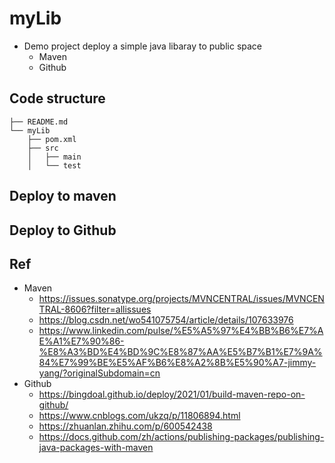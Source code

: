 # myLib

- Demo project deploy a simple java libaray to public space
	- Maven
	- Github

## Code structure

```
├── README.md
└── myLib
    ├── pom.xml
    ├── src
    │   ├── main
    │   └── test
```

## Deploy to maven

## Deploy to Github

## Ref

- Maven
	- https://issues.sonatype.org/projects/MVNCENTRAL/issues/MVNCENTRAL-8606?filter=allissues
	- https://blog.csdn.net/wo541075754/article/details/107633976
	- https://www.linkedin.com/pulse/%E5%A5%97%E4%BB%B6%E7%AE%A1%E7%90%86-%E8%A3%BD%E4%BD%9C%E8%87%AA%E5%B7%B1%E7%9A%84%E7%99%BE%E5%AF%B6%E8%A2%8B%E5%90%A7-jimmy-yang/?originalSubdomain=cn
- Github
	- https://bingdoal.github.io/deploy/2021/01/build-maven-repo-on-github/
	- https://www.cnblogs.com/ukzq/p/11806894.html
	- https://zhuanlan.zhihu.com/p/600542438
	- https://docs.github.com/zh/actions/publishing-packages/publishing-java-packages-with-maven
